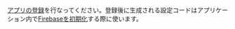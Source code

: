 [アプリの登録](https://firebase.google.com/docs/web/setup?hl=ja#register-app)を行なってください。登録後に生成される設定コードはアプリケーション内で[Firebaseを初期化](?id=nextjs-firebase-initialize)する際に使います。